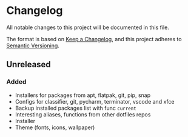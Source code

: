 # Changelog

All notable changes to this project will be documented in this file.

The format is based on [Keep a Changelog](https://keepachangelog.com/en/1.0.0/),
and this project adheres to [Semantic Versioning](https://semver.org/spec/v2.0.0.html).

## Unreleased

### Added

- Installers for packages from apt, flatpak, git, pip, snap
- Configs for classifier, git, pycharm, terminator, vscode and xfce
- Backup installed packages list with func `current`
- Interesting aliases, functions from other dotfiles repos
- Installer
- Theme (fonts, icons, wallpaper)